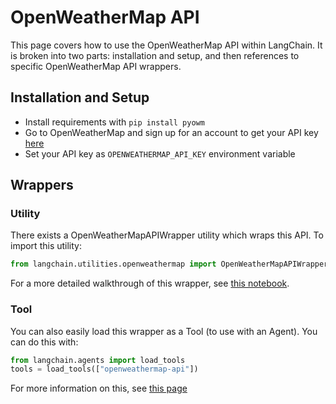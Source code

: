 # OpenWeatherMap API

This page covers how to use the OpenWeatherMap API within LangChain.
It is broken into two parts: installation and setup, and then references to specific OpenWeatherMap API wrappers.

## Installation and Setup

- Install requirements with `pip install pyowm`
- Go to OpenWeatherMap and sign up for an account to get your API key [here](https://openweathermap.org/api/)
- Set your API key as `OPENWEATHERMAP_API_KEY` environment variable

## Wrappers

### Utility

There exists a OpenWeatherMapAPIWrapper utility which wraps this API. To import this utility:

```python
from langchain.utilities.openweathermap import OpenWeatherMapAPIWrapper
```

For a more detailed walkthrough of this wrapper, see [this notebook](../modules/agents/tools/examples/openweathermap.ipynb).

### Tool

You can also easily load this wrapper as a Tool (to use with an Agent).
You can do this with:

```python
from langchain.agents import load_tools
tools = load_tools(["openweathermap-api"])
```

For more information on this, see [this page](../modules/agents/tools/getting_started.md)
